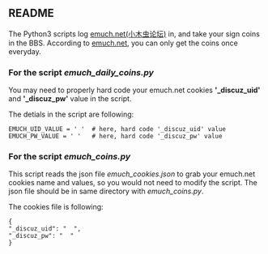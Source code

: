 ## README ##

The Python3 scripts log [emuch.net(小木虫论坛)][emuch] in, and take your sign coins in the BBS.
 According to [emuch.net][emuch], you can only get the coins once everyday.

### For the script *emuch_daily_coins.py*  ###

You may need to properly hard code your emuch.net cookies **'_discuz_uid'** and **'_discuz_pw'** value in the script.   

The detials in the script are following:

    EMUCH_UID_VALUE = ' '  # here, hard code '_discuz_uid' value   
    EMUCH_PW_VALUE = ' '   # here, hard code '_discuz_pw' value 

### For the script *emuch_coins.py* ###

This script reads the json file *emuch_cookies.json* to grab your emuch.net cookies name and values,
 so you would not need to modify the script.
 The json file should be in same directory with *emuch_coins.py*.

The cookies file is following:

    {  
    "_discuz_uid": "  ",   
    "_discuz_pw": "  "  
    }   


[emuch]:http://emuch.net/bbs/
